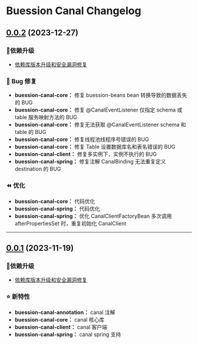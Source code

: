  Buession Canal Changelog
===========================


## [0.0.2](https://github.com/buession/buession-canal/releases/tag/v0.0.2) (2023-12-27)

### 🔨依赖升级

- [依赖库版本升级和安全漏洞修复](https://github.com/buession/buession-parent/releases/tag/v2.3.2)


### 🐞 Bug 修复

- **buession-canal-core：** 修复 buession-beans bean 转换导致的数据丢失的 BUG
- **buession-canal-core：** 修复 @CanalEventListener 仅指定 schema 或 table 服务映射方法的 BUG
- **buession-canal-core：** 修复无法获取 @CanalEventListener schema 和 table 的 BUG
- **buession-canal-core：** 修复线程池线程序号错误的 BUG
- **buession-canal-core：** 修复 Table 设置数据库名和表名错误的 BUG
- **buession-canal-client：** 修复多实例下，实例不执行的 BUG
- **buession-canal-spring：** 修复注解 CanalBinding 无法重复定义 destination 的 BUG


### ⏪ 优化

- **buession-canal-core：** 代码优化
- **buession-canal-spring：** 代码优化
- **buession-canal-spring：** 优化 CanalClientFactoryBean 多次调用 afterPropertiesSet 时，重复初始化 CanalClient


---


## [0.0.1](https://github.com/buession/buession-canal/releases/tag/v0.0.1) (2023-11-19)

### 🔨依赖升级

- [依赖库版本升级和安全漏洞修复](https://github.com/buession/buession-parent/releases/tag/v2.3.1)


### ⭐ 新特性

- **buession-canal-annotation：** canal 注解
- **buession-canal-core：** canal 核心库
- **buession-canal-client：** canal 客户端
- **buession-canal-spring：** canal spring 支持